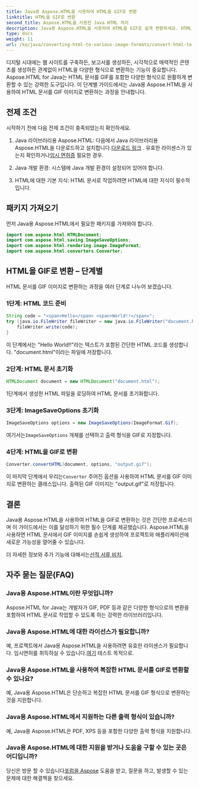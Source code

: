 ```yaml
---
title: Java용 Aspose.HTML을 사용하여 HTML을 GIF로 변환
linktitle: HTML을 GIF로 변환
second_title: Aspose.HTML을 사용한 Java HTML 처리
description: Java용 Aspose.HTML을 사용하여 HTML을 GIF로 쉽게 변환하세요. HTML 문서에서 멋진 이미지를 만들어 보세요. 지금 시작하세요!
type: docs
weight: 11
url: /ko/java/converting-html-to-various-image-formats/convert-html-to-gif/
---
```


디지털 시대에는 웹 사이트를 구축하든, 보고서를 생성하든, 시각적으로 매력적인 콘텐츠를 생성하든 관계없이 HTML을 다양한 형식으로 변환하는 기능이 중요합니다. Aspose.HTML for Java는 HTML 문서를 GIF를 포함한 다양한 형식으로 원활하게 변환할 수 있는 강력한 도구입니다. 이 단계별 가이드에서는 Java용 Aspose.HTML을 사용하여 HTML 문서를 GIF 이미지로 변환하는 과정을 안내합니다.

## 전제 조건

시작하기 전에 다음 전제 조건이 충족되었는지 확인하세요.

1. Java 라이브러리용 Aspose.HTML: 다음에서 Java 라이브러리용 Aspose.HTML을 다운로드하고 설치합니다.[다운로드 링크](https://releases.aspose.com/html/java/) . 유효한 라이센스가 있는지 확인하거나[임시 면허증](https://purchase.aspose.com/temporary-license/) 필요한 경우.

2. Java 개발 환경: 시스템에 Java 개발 환경이 설정되어 있어야 합니다.

3. HTML에 대한 기본 지식: HTML 문서로 작업하려면 HTML에 대한 지식이 필수적입니다.

## 패키지 가져오기

먼저 Java용 Aspose.HTML에서 필요한 패키지를 가져와야 합니다.

```java
import com.aspose.html.HTMLDocument;
import com.aspose.html.saving.ImageSaveOptions;
import com.aspose.html.rendering.image.ImageFormat;
import com.aspose.html.converters.Converter;
```

## HTML을 GIF로 변환 – 단계별

HTML 문서를 GIF 이미지로 변환하는 과정을 여러 단계로 나누어 보겠습니다.

### 1단계: HTML 코드 준비

```java
String code = "<span>Hello</span> <span>World!!</span>";
try (java.io.FileWriter fileWriter = new java.io.FileWriter("document.html")) {
    fileWriter.write(code);
}
```

이 단계에서는 "Hello World!!"라는 텍스트가 포함된 간단한 HTML 코드를 생성합니다. "document.html"이라는 파일에 저장합니다.

### 2단계: HTML 문서 초기화

```java
HTMLDocument document = new HTMLDocument("document.html");
```

1단계에서 생성한 HTML 파일을 로딩하여 HTML 문서를 초기화합니다.

### 3단계: ImageSaveOptions 초기화

```java
ImageSaveOptions options = new ImageSaveOptions(ImageFormat.Gif);
```

 여기서는`ImageSaveOptions` 개체를 선택하고 출력 형식을 GIF로 지정합니다.

### 4단계: HTML을 GIF로 변환

```java
Converter.convertHTML(document, options, "output.gif");
```

 이 마지막 단계에서 우리는`Converter` 주어진 옵션을 사용하여 HTML 문서를 GIF 이미지로 변환하는 클래스입니다. 출력된 GIF 이미지는 "output.gif"로 저장됩니다.

## 결론

Java용 Aspose.HTML을 사용하여 HTML을 GIF로 변환하는 것은 간단한 프로세스이며 이 가이드에서는 이를 달성하기 위한 필수 단계를 제공했습니다. Aspose.HTML을 사용하면 HTML 문서에서 GIF 이미지를 손쉽게 생성하여 프로젝트와 애플리케이션에 새로운 가능성을 열어줄 수 있습니다.

 더 자세한 정보와 추가 기능에 대해서는[선적 서류 비치](https://reference.aspose.com/html/java/).

## 자주 묻는 질문(FAQ)

### Java용 Aspose.HTML이란 무엇입니까?
   Aspose.HTML for Java는 개발자가 GIF, PDF 등과 같은 다양한 형식으로의 변환을 포함하여 HTML 문서로 작업할 수 있도록 하는 강력한 라이브러리입니다.

### Java용 Aspose.HTML에 대한 라이선스가 필요합니까?
 예, 프로젝트에서 Java용 Aspose.HTML을 사용하려면 유효한 라이센스가 필요합니다. 임시면허를 취득하실 수 있습니다.[여기](https://purchase.aspose.com/temporary-license/) 테스트 목적으로.

### Java용 Aspose.HTML을 사용하여 복잡한 HTML 문서를 GIF로 변환할 수 있나요?
예, Java용 Aspose.HTML은 단순하고 복잡한 HTML 문서를 GIF 형식으로 변환하는 것을 지원합니다.

### Java용 Aspose.HTML에서 지원하는 다른 출력 형식이 있습니까?
예, Java용 Aspose.HTML은 PDF, XPS 등을 포함한 다양한 출력 형식을 지원합니다.

### Java용 Aspose.HTML에 대한 지원을 받거나 도움을 구할 수 있는 곳은 어디입니까?
 당신은 방문 할 수 있습니다[포럼을 Aspose](https://forum.aspose.com/) 도움을 받고, 질문을 하고, 발생할 수 있는 문제에 대한 해결책을 찾으세요.